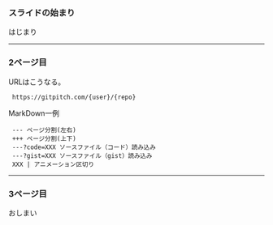 ### スライドの始まり

はじまり

---
### 2ページ目

URLはこうなる。
```
 https://gitpitch.com/{user}/{repo}
```

MarkDown一例
```
 --- ページ分割(左右)
 +++ ページ分割(上下)
 ---?code=XXX ソースファイル（コード）読み込み
 ---?gist=XXX ソースファイル（gist）読み込み
 XXX | アニメーション区切り
```

---
### 3ページ目
おしまい
